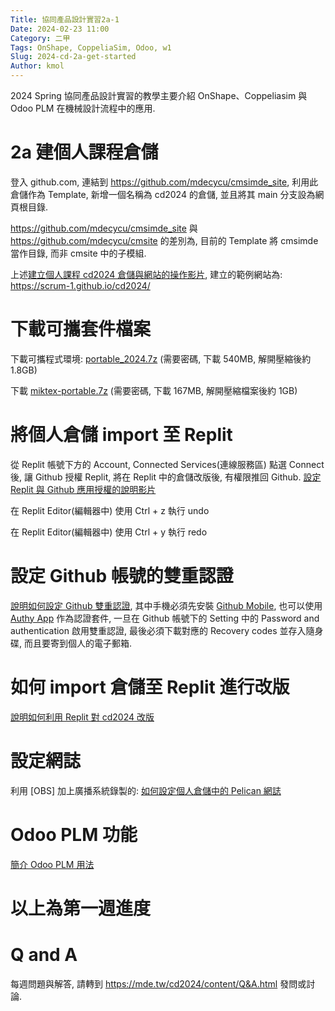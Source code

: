 ```yaml
---
Title: 協同產品設計實習2a-1
Date: 2024-02-23 11:00
Category: 二甲
Tags: OnShape, CoppeliaSim, Odoo, w1
Slug: 2024-cd-2a-get-started
Author: kmol
---
```


2024 Spring 協同產品設計實習的教學主要介紹 OnShape、Coppeliasim 與 Odoo PLM 在機械設計流程中的應用.

<!-- PELICAN_END_SUMMARY -->

# 2a 建個人課程倉儲
登入 github.com, 連結到 <https://github.com/mdecycu/cmsimde_site>, 利用此倉儲作為 Template, 新增一個名稱為 cd2024 的倉儲, 並且將其 main 分支設為網頁根目錄.

<https://github.com/mdecycu/cmsimde_site> 與 <https://github.com/mdecycu/cmsite> 的差別為, 目前的 Template 將 cmsimde 當作目錄, 而非 cmsite 中的子模組.

上述[建立個人課程 cd2024 倉儲與網站的操作影片], 建立的範例網站為: <https://scrum-1.github.io/cd2024/>

[建立個人課程 cd2024 倉儲與網站的操作影片]: https://nfuedu-my.sharepoint.com/:v:/g/personal/yen_nfu_edu_tw/ETTxsR2xBJ1Mg1Ikuz0lscEB5heQCnNRxTnzD1OPTkDPEA?nav=eyJyZWZlcnJhbEluZm8iOnsicmVmZXJyYWxBcHAiOiJPbmVEcml2ZUZvckJ1c2luZXNzIiwicmVmZXJyYWxBcHBQbGF0Zm9ybSI6IldlYiIsInJlZmVycmFsTW9kZSI6InZpZXciLCJyZWZlcnJhbFZpZXciOiJNeUZpbGVzTGlua0NvcHkifX0&e=bPQk4F

# 下載可攜套件檔案

下載可攜程式環境: [portable_2024.7z] (需要密碼, 下載 540MB, 解開壓縮後約 1.8GB)

下載 [miktex-portable.7z] (需要密碼, 下載 167MB, 解開壓縮檔案後約 1GB)

[portable_2024.7z]: http://229.cycu.org/portable_2024.7z
[miktex-portable.7z]: http://229.cycu.org/miktex-portable.7z

# 將個人倉儲 import 至 Replit
從 Replit 帳號下方的 Account, Connected Services(連線服務區) 點選 Connect 後, 讓 Github 授權 Replit, 將在 Replit 中的倉儲改版後, 有權限推回 Github. [設定 Replit 與 Github 應用授權的說明影片]

[設定 Replit 與 Github 應用授權的說明影片]: https://nfuedu-my.sharepoint.com/:v:/g/personal/yen_nfu_edu_tw/EdBPsKV-ktZOtvo4InwdSoEBAM4B239cijCPMAb1qAUAxg?nav=eyJyZWZlcnJhbEluZm8iOnsicmVmZXJyYWxBcHAiOiJPbmVEcml2ZUZvckJ1c2luZXNzIiwicmVmZXJyYWxBcHBQbGF0Zm9ybSI6IldlYiIsInJlZmVycmFsTW9kZSI6InZpZXciLCJyZWZlcnJhbFZpZXciOiJNeUZpbGVzTGlua0NvcHkifX0&e=AUcZgW

在 Replit Editor(編輯器中) 使用 Ctrl + z 執行 undo

在 Replit Editor(編輯器中) 使用 Ctrl + y 執行 redo

# 設定 Github 帳號的雙重認證

[說明如何設定 Github 雙重認證], 其中手機必須先安裝 [Github Mobile], 也可以使用 [Authy App] 作為認證套件, 一旦在 Github 帳號下的 Setting 中的 Password and authentication 啟用雙重認證, 最後必須下載對應的 Recovery codes 並存入隨身碟, 而且要寄到個人的電子郵箱. 

[說明如何設定 Github 雙重認證]: https://nfuedu-my.sharepoint.com/:v:/g/personal/yen_nfu_edu_tw/EQkTC4PryY5KrohZdneAygIB1d2FCzwpl2tn8cdyG-Q8Vg?nav=eyJyZWZlcnJhbEluZm8iOnsicmVmZXJyYWxBcHAiOiJPbmVEcml2ZUZvckJ1c2luZXNzIiwicmVmZXJyYWxBcHBQbGF0Zm9ybSI6IldlYiIsInJlZmVycmFsTW9kZSI6InZpZXciLCJyZWZlcnJhbFZpZXciOiJNeUZpbGVzTGlua0NvcHkifX0&e=L28Ued
[Github Mobile]: https://github.com/mobile
[Authy App]: https://authy.com/download/

# 如何 import 倉儲至 Replit 進行改版

[說明如何利用 Replit 對 cd2024 改版]

[說明如何利用 Replit 對 cd2024 改版]: https://nfuedu-my.sharepoint.com/:v:/g/personal/yen_nfu_edu_tw/EQIDGG3E8ElOjzeZrCESQzABRJ2tKiSw1T59WDa3x8FU-w?nav=eyJyZWZlcnJhbEluZm8iOnsicmVmZXJyYWxBcHAiOiJPbmVEcml2ZUZvckJ1c2luZXNzIiwicmVmZXJyYWxBcHBQbGF0Zm9ybSI6IldlYiIsInJlZmVycmFsTW9kZSI6InZpZXciLCJyZWZlcnJhbFZpZXciOiJNeUZpbGVzTGlua0NvcHkifX0&e=E6LSw5

# 設定網誌
利用 [OBS] 加上廣播系統錄製的: [如何設定個人倉儲中的 Pelican 網誌]

[如何設定個人倉儲中的 Pelican 網誌]: https://nfuedu-my.sharepoint.com/:v:/g/personal/yen_nfu_edu_tw/EZMAhRju-rdNrUxk9plOglIBMK2WcO3iL1iK11xipW48Mw?nav=eyJyZWZlcnJhbEluZm8iOnsicmVmZXJyYWxBcHAiOiJPbmVEcml2ZUZvckJ1c2luZXNzIiwicmVmZXJyYWxBcHBQbGF0Zm9ybSI6IldlYiIsInJlZmVycmFsTW9kZSI6InZpZXciLCJyZWZlcnJhbFZpZXciOiJNeUZpbGVzTGlua0NvcHkifX0&e=jogiPc

# Odoo PLM 功能
[簡介 Odoo PLM 用法]

[簡介 Odoo PLM 用法]: https://nfuedu-my.sharepoint.com/:v:/g/personal/yen_nfu_edu_tw/EcZiPwkDRrRKsk1AZbIEyG0B9bbqkh5X2q_F5LZyU_T3Bw?nav=eyJyZWZlcnJhbEluZm8iOnsicmVmZXJyYWxBcHAiOiJPbmVEcml2ZUZvckJ1c2luZXNzIiwicmVmZXJyYWxBcHBQbGF0Zm9ybSI6IldlYiIsInJlZmVycmFsTW9kZSI6InZpZXciLCJyZWZlcnJhbFZpZXciOiJNeUZpbGVzTGlua0NvcHkifX0&e=l78YjF

# 以上為第一週進度

# Q and A
每週問題與解答, 請轉到 <https://mde.tw/cd2024/content/Q&A.html> 發問或討論.